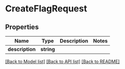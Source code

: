 # CreateFlagRequest

## Properties
Name | Type | Description | Notes
------------ | ------------- | ------------- | -------------
**description** | **string** |  | 

[[Back to Model list]](../README.md#documentation-for-models) [[Back to API list]](../README.md#documentation-for-api-endpoints) [[Back to README]](../README.md)
